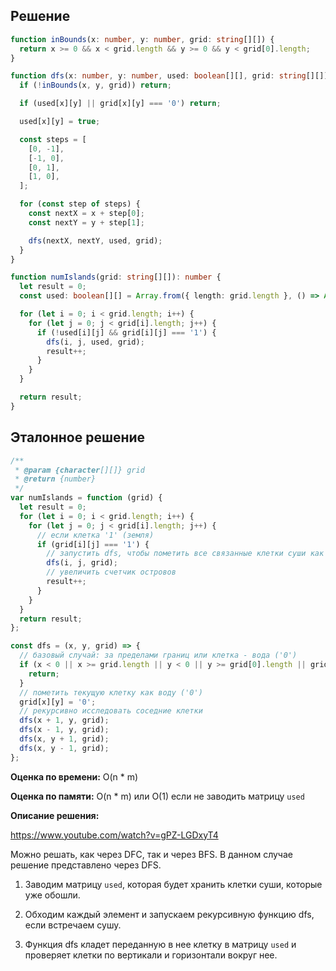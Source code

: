 ## Решение

```typescript
function inBounds(x: number, y: number, grid: string[][]) {
  return x >= 0 && x < grid.length && y >= 0 && y < grid[0].length;
}

function dfs(x: number, y: number, used: boolean[][], grid: string[][]) {
  if (!inBounds(x, y, grid)) return;

  if (used[x][y] || grid[x][y] === '0') return;

  used[x][y] = true;

  const steps = [
    [0, -1],
    [-1, 0],
    [0, 1],
    [1, 0],
  ];

  for (const step of steps) {
    const nextX = x + step[0];
    const nextY = y + step[1];

    dfs(nextX, nextY, used, grid);
  }
}

function numIslands(grid: string[][]): number {
  let result = 0;
  const used: boolean[][] = Array.from({ length: grid.length }, () => Array(grid[0].length).fill(false));

  for (let i = 0; i < grid.length; i++) {
    for (let j = 0; j < grid[i].length; j++) {
      if (!used[i][j] && grid[i][j] === '1') {
        dfs(i, j, used, grid);
        result++;
      }
    }
  }

  return result;
}
```

## Эталонное решение

```javascript
/**
 * @param {character[][]} grid
 * @return {number}
 */
var numIslands = function (grid) {
  let result = 0;
  for (let i = 0; i < grid.length; i++) {
    for (let j = 0; j < grid[i].length; j++) {
      // если клетка '1' (земля)
      if (grid[i][j] === '1') {
        // запустить dfs, чтобы пометить все связанные клетки суши как '0'
        dfs(i, j, grid);
        // увеличить счетчик островов
        result++;
      }
    }
  }
  return result;
};

const dfs = (x, y, grid) => {
  // базовый случай: за пределами границ или клетка - вода ('0')
  if (x < 0 || x >= grid.length || y < 0 || y >= grid[0].length || grid[x][y] === '0') {
    return;
  }
  // пометить текущую клетку как воду ('0')
  grid[x][y] = '0';
  // рекурсивно исследовать соседние клетки
  dfs(x + 1, y, grid);
  dfs(x - 1, y, grid);
  dfs(x, y + 1, grid);
  dfs(x, y - 1, grid);
};
```

**Оценка по времени:** O(n \* m)

**Оценка по памяти:** O(n \* m) или O(1) если не заводить матрицу `used`

**Описание решения:**

https://www.youtube.com/watch?v=gPZ-LGDxyT4

Можно решать, как через DFC, так и через BFS. В данном случае решение представлено через DFS.

1. Заводим матрицу `used`, которая будет хранить клетки суши, которые уже обошли.

2. Обходим каждый элемент и запускаем рекурсивную функцию dfs, если встречаем сушу.

3. Функция dfs кладет переданную в нее клетку в матрицу `used` и проверяет клетки по вертикали и горизонтали вокруг нее.
